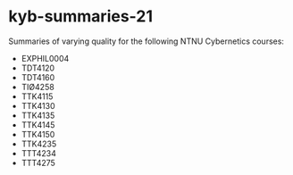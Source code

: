 # kyb-summaries-21
Summaries of varying quality for the following NTNU Cybernetics courses:

- EXPHIL0004
- TDT4120
- TDT4160
- TIØ4258
- TTK4115
- TTK4130
- TTK4135
- TTK4145
- TTK4150
- TTK4235
- TTT4234
- TTT4275
